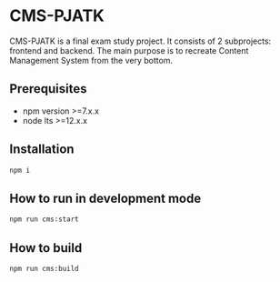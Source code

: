 # CMS-PJATK
CMS-PJATK is a final exam study project. It consists of 2 subprojects: frontend and backend. The main purpose is to recreate Content Management System from the very bottom.

## Prerequisites
- npm version >=7.x.x
- node lts >=12.x.x

## Installation
```bash
npm i
```

## How to run in development mode
```bash
npm run cms:start
```
## How to build
```bash
npm run cms:build
```
